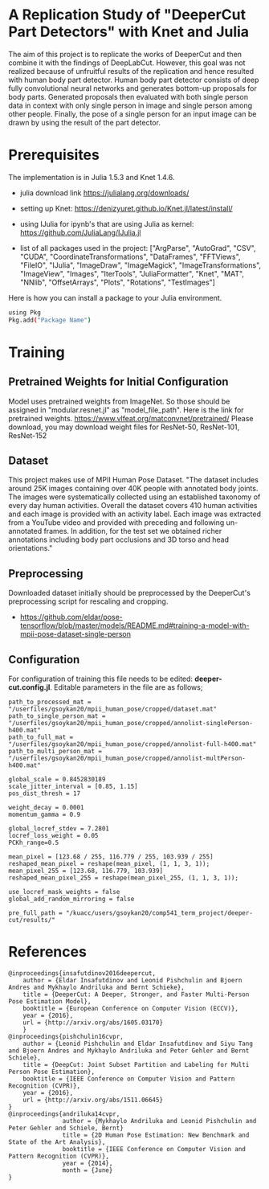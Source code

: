 # A Replication Study of "DeeperCut Part Detectors" with Knet and Julia

The aim of this project is to replicate the works of DeeperCut and then combine it with the findings of DeepLabCut. However, this goal was not realized because of unfruitful results of the replication and hence resulted with human body part detector. Human body part detector consists of deep fully convolutional neural networks and generates bottom-up proposals for body parts. Generated proposals then evaluated with both single person data in context with only single person in image and single person among other people. Finally, the pose of a single person for an input image can be drawn by using the result of the part detector. 

# Prerequisites

The implementation is in Julia 1.5.3 and Knet 1.4.6. 

- julia download link https://julialang.org/downloads/
- setting up Knet: https://denizyuret.github.io/Knet.jl/latest/install/
- using IJulia for ipynb's that are using Julia as kernel: https://github.com/JuliaLang/IJulia.jl

- list of all packages used in the project: ["ArgParse", "AutoGrad", "CSV", "CUDA", "CoordinateTransformations", "DataFrames", "FFTViews", "FileIO", "IJulia", "ImageDraw", "ImageMagick", "ImageTransformations", "ImageView", "Images", "IterTools", "JuliaFormatter", "Knet", "MAT", "NNlib", "OffsetArrays", "Plots", "Rotations", "TestImages"]

Here is how you can install a package to your Julia environment.
```bash
using Pkg
Pkg.add("Package Name")
```
# Training

## Pretrained Weights for Initial Configuration

Model uses pretrained weights from ImageNet. So those should be assigned in "modular.resnet.jl" as "model_file_path".
Here is the link for pretrained weights. https://www.vlfeat.org/matconvnet/pretrained/
Please download, you may download weight files for ResNet-50, ResNet-101, ResNet-152

## Dataset 

This project makes use of MPII Human Pose Dataset. "The dataset includes around 25K images containing over 40K people with annotated body joints. The images were systematically collected using an established taxonomy of every day human activities. Overall the dataset covers 410 human activities and each image is provided with an activity label. Each image was extracted from a YouTube video and provided with preceding and following un-annotated frames. In addition, for the test set we obtained richer annotations including body part occlusions and 3D torso and head orientations."

## Preprocessing

Downloaded dataset initially should be preprocessed by the DeeperCut's preprocessing script for rescaling and cropping.
- https://github.com/eldar/pose-tensorflow/blob/master/models/README.md#training-a-model-with-mpii-pose-dataset-single-person 

## Configuration

For configuration of training this file needs to be edited: **deeper-cut.config.jl**.
Editable parameters in the file are as follows;

```
path_to_processed_mat = "/userfiles/gsoykan20/mpii_human_pose/cropped/dataset.mat"
path_to_single_person_mat = "/userfiles/gsoykan20/mpii_human_pose/cropped/annolist-singlePerson-h400.mat"
path_to_full_mat = "/userfiles/gsoykan20/mpii_human_pose/cropped/annolist-full-h400.mat"
path_to_multi_person_mat = "/userfiles/gsoykan20/mpii_human_pose/cropped/annolist-multPerson-h400.mat"

global_scale = 0.8452830189
scale_jitter_interval = [0.85, 1.15]
pos_dist_thresh = 17

weight_decay = 0.0001
momentum_gamma = 0.9

global_locref_stdev = 7.2801
locref_loss_weight = 0.05
PCKh_range=0.5

mean_pixel = [123.68 / 255, 116.779 / 255, 103.939 / 255]
reshaped_mean_pixel = reshape(mean_pixel, (1, 1, 3, 1));
mean_pixel_255 = [123.68, 116.779, 103.939]
reshaped_mean_pixel_255 = reshape(mean_pixel_255, (1, 1, 3, 1));

use_locref_mask_weights = false
global_add_random_mirroring = false

pre_full_path = "/kuacc/users/gsoykan20/comp541_term_project/deeper-cut/results/"
```

# References
```
@inproceedings{insafutdinov2016deepercut,
	author = {Eldar Insafutdinov and Leonid Pishchulin and Bjoern Andres and Mykhaylo Andriluka and Bernt Schieke},
	title = {DeeperCut: A Deeper, Stronger, and Faster Multi-Person Pose Estimation Model},
	booktitle = {European Conference on Computer Vision (ECCV)},
	year = {2016},
	url = {http://arxiv.org/abs/1605.03170}
    }
@inproceedings{pishchulin16cvpr,
	author = {Leonid Pishchulin and Eldar Insafutdinov and Siyu Tang and Bjoern Andres and Mykhaylo Andriluka and Peter Gehler and Bernt Schiele},
	title = {DeepCut: Joint Subset Partition and Labeling for Multi Person Pose Estimation},
	booktitle = {IEEE Conference on Computer Vision and Pattern Recognition (CVPR)},
	year = {2016},
	url = {http://arxiv.org/abs/1511.06645}
}
@inproceedings{andriluka14cvpr,
               author = {Mykhaylo Andriluka and Leonid Pishchulin and Peter Gehler and Schiele, Bernt}
               title = {2D Human Pose Estimation: New Benchmark and State of the Art Analysis},
               booktitle = {IEEE Conference on Computer Vision and Pattern Recognition (CVPR)},
               year = {2014},
               month = {June}
}
